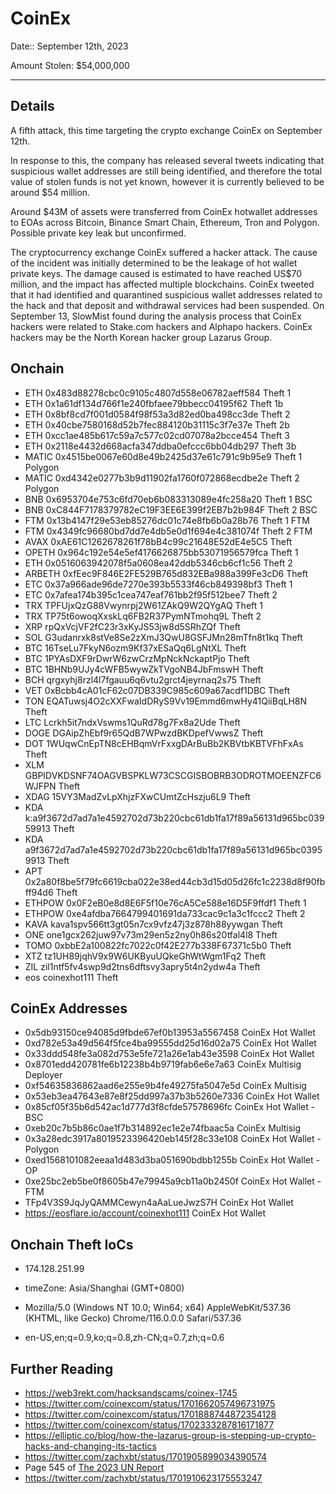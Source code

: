 #  CoinEx 

Date:: September 12th, 2023

Amount Stolen: $54,000,000

---


## Details

A fifth attack, this time targeting the crypto exchange CoinEx on September 12th.

In response to this, the company has released several tweets indicating that suspicious wallet addresses are still being identified, and therefore the total value of stolen funds is not yet known, however it is currently believed to be around $54 million.

Around $43M of assets were transferred from CoinEx hotwallet addresses to EOAs across Bitcoin, Binance Smart Chain, Ethereum, Tron and Polygon. Possible private key leak but unconfirmed.

The cryptocurrency exchange CoinEx suffered a hacker attack. The cause of the incident was initially determined to be the leakage of hot wallet private keys. The damage caused is estimated to have reached US$70 million, and the impact has affected multiple blockchains. CoinEx tweeted that it had identified and quarantined suspicious wallet addresses related to the hack and that deposit and withdrawal services had been suspended. On September 13, SlowMist found during the analysis process that CoinEx hackers were related to Stake.com hackers and Alphapo hackers. CoinEx hackers may be the North Korean hacker group Lazarus Group.

## Onchain

- ETH 0x483d88278cbc0c9105c4807d558e06782aeff584  Theft 1
- ETH 0x1a61df134d766f1e240fbfaee79bbecc04195f62  Theft 1b
- ETH 0x8bf8cd7f001d0584f98f53a3d82ed0ba498cc3de  Theft 2
- ETH 0x40cbe7580168d52b7fec884120b31115c3f7e37e  Theft 2b
- ETH 0xcc1ae485b617c59a7c577c02cd07078a2bcce454  Theft 3
- ETH 0x2118e4432d668acfa347ddba0efccc6bb04db297  Theft 3b
- MATIC 0x4515be0067e60d8e49b2425d37e61c791c9b95e9  Theft 1 Polygon
- MATIC 0xd4342e0277b3b9d11902fa1760f072868ecdbe2e  Theft 2 Polygon
- BNB 0x6953704e753c6fd70eb6b083313089e4fc258a20  Theft 1 BSC
- BNB 0xC844F7178379782eC19F3EE6E399f2EB7b2b984F  Theft 2 BSC
- FTM 0x13b4147f29e53eb85276dc01c74e8fb6b0a28b76  Theft 1 FTM
- FTM 0x4349fc96680bd7dd7e4db5e0d1f694e4c381074f  Theft 2 FTM
- AVAX 0xAE61C1262678261f78bB4c99c21648E52dE4e5C5  Theft
- OPETH 0x964c192e54e5ef4176626875bb53071956579fca  Theft 1
- ETH 0x0516063942078f5a0608ea42ddb5346cb6cf1c56  Theft 2
- ARBETH  0xfEec9F846E2FE529B765d832EBa988a399Fe3cD6  Theft
- ETC 0x37a966ade96de7270e393b5533f46cb849398bf3  Theft 1
- ETC 0x7afea174b395c1cea747eaf761bb2f95f512bee7  Theft 2
- TRX TPFUjxQzG88Vwynrpj2W61ZAkQ9W2QYgAQ  Theft 1
- TRX TP75t6owoqXxskLq6FB2R37PymNTmohq9L  Theft 2
- XRP rpQxVcjVF2fC23r3xKyJS53jw8d5SRhZQf  Theft
- SOL G3udanrxk8stVe8Se2zXmJ3QwU8GSFJMn28mTfn8t1kq Theft
- BTC 16TseLu7FkyN6ozm9Kf37xESaQq6LgNtXL  Theft
- BTC 1PYAsDXF9rDwrW6zwCrzMpNckNckaptPjo  Theft
- BTC 1BHNb9UJy4cWFB5wywZkTVgoNB4JbFmswH  Theft
- BCH qrgxyhj8rzl4l7fgauu6q6vtu2grct4jeyrnaq2s75  Theft
- VET 0xBcbb4cA01cF62c07DB339C985c609a67acdf1DBC  Theft
- TON EQATuwsj4O2cXXFwaIdDRyS9Vv19Emmd6mwHy41QiiBqLH8N Theft
- LTC Lcrkh5it7ndxVswms1QuRd78g7Fx8a2Ude  Theft
- DOGE DGAipZhEbf9r65QdB7WPwzdBKDpefVwwsZ  Theft
- DOT 1WUqwCnEpTN8cEHBqmVrFxxgDArBuBb2KBVtbKBTVFhFxAs Theft
- XLM GBPIDVKDSNF74OAGVBSPKLW73CSCGISBOBRB3ODROTMOEENZFC6WJFPN Theft
- XDAG 15VY3MadZvLpXhjzFXwCUmtZcHszju6L9 Theft
- KDA k:a9f3672d7ad7a1e4592702d73b220cbc61db1fa17f89a56131d965bc03959913  Theft
- KDA a9f3672d7ad7a1e4592702d73b220cbc61db1fa17f89a56131d965bc03959913 Theft
- APT 0x2a80f8be5f79fc6619cba022e38ed44cb3d15d05d26fc1c2238d8f90fbff94d6  Theft
- ETHPOW  0x0F2eB0e8d8E6F5f10e76cA5Ce588e16D5F9ffdf1  Theft 1
- ETHPOW  0xe4afdba7664799401691da733cac9c1a3c1fccc2  Theft 2
- KAVA kava1spv566tt3gt05n7cx9vfz47j3z878h88yywgan Theft
- ONE one1gcx262juw97v73m29en5z2ny0h86s20tfal4l8  Theft
- TOMO 0xbbE2a100822fc7022c0f42E277b338F67371c5b0  Theft
- XTZ tz1UH89jqhV9x9W6UKByuUQkeGhWtWgm1Fq2 Theft
- ZIL zil1ntf5fv4swp9d2tns6dftsvy3apry5t4n2ydw4a  Theft
- eos coinexhot111 Theft


## CoinEx Addresses

- 0x5db93150ce94085d9fbde67ef0b13953a5567458  CoinEx  Hot Wallet
- 0xd782e53a49d564f5fce4ba99555dd25d16d02a75  CoinEx  Hot Wallet
- 0x33ddd548fe3a082d753e5fe721a26e1ab43e3598  CoinEx  Hot Wallet
- 0x8701edd420781fe6b12238b4b9719fab6e6e7a63  CoinEx  Multisig Deployer
- 0xf54635836862aad6e255e9b4fe49275fa5047e5d  CoinEx  Multisig
- 0x53eb3ea47643e87e8f25dd997a37b3b5260e7336  CoinEx  Hot Wallet
- 0x85cf05f35b6d542ac1d777d3f8cfde57578696fc  CoinEx  Hot Wallet - BSC
- 0xeb20c7b5b86c0ae1f7b314892ec1e2e74fbaac5a  CoinEx  Multisig
- 0x3a28edc3917a8019523396420eb145f28c33e108  CoinEx  Hot Wallet - Polygon
- 0xed1568101082eeaa1d483d3ba051690bdbb1255b  CoinEx  Hot Wallet - OP
- 0xe25bc2eb5be0f8605b47e79945a9cb11a0b2450f  CoinEx  Hot Wallet - FTM
- TFp4V3S9JqJyQAMMCewyn4aAaLueJwzS7H  CoinEx  Hot Wallet
- https://eosflare.io/account/coinexhot111    CoinEx  Hot Wallet

## Onchain Theft IoCs

- 174.128.251.99

- timeZone: Asia/Shanghai (GMT+0800)

- Mozilla/5.0 (Windows NT 10.0; Win64; x64) AppleWebKit/537.36 (KHTML, like Gecko) Chrome/116.0.0.0 Safari/537.36

- en-US,en;q=0.9,ko;q=0.8,zh-CN;q=0.7,zh;q=0.6

## Further Reading

- https://web3rekt.com/hacksandscams/coinex-1745
- https://twitter.com/coinexcom/status/1701662057496731975
- https://twitter.com/coinexcom/status/1701888744872354128
- https://twitter.com/coinexcom/status/1702333287816171877
- https://elliptic.co/blog/how-the-lazarus-group-is-stepping-up-crypto-hacks-and-changing-its-tactics
- https://twitter.com/zachxbt/status/1701905899034390574
- Page 545 of [The 2023 UN Report](https://documents.un.org/doc/undoc/gen/n24/032/68/pdf/n2403268.pdf?token=Lnb4xBoncpFwgtMIpl&fe=true)
- https://twitter.com/zachxbt/status/1701910623175553247
